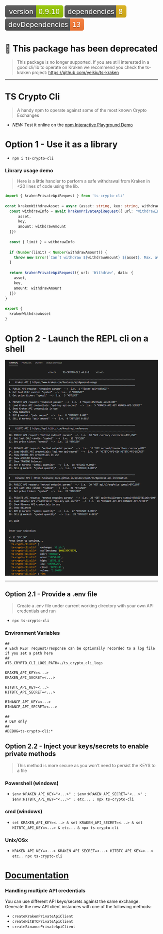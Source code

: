 <img src=".ci_badges/npm-version-badge.svg" /> <img src=".ci_badges/npm-dependencies-badge.svg" /> <img src=".ci_badges/npm-devdependencies-badge.svg" />

# 🚨 This package has been deprecated

> This package is no longer supported. If you are still interested in a good cli/lib to operate on Kraken we recommend you check the ts-kraken project: https://github.com/yeikiu/ts-kraken

---

# TS Crypto Cli

> A handy npm to operate against some of the most known Crypto Exchanges

- *NEW:* Test it online on the [npm Interactive Playground Demo](https://runkit.com/yeikiu/5f728aa574e29b001b4259d1)

# Option 1 - Use it as a library

- `npm i ts-crypto-cli`

### Library usage demo

> Here is a little handler to perform a safe withdrawal from Kraken in <20 lines of code using the lib.

```typescript
import { krakenPrivateApiRequest } from 'ts-crypto-cli'

const krakenWithdrawAsset = async (asset: string, key: string, withdrawAmount: number): Promise<unknown> => {
  const withdrawInfo = await krakenPrivateApiRequest({ url: 'WithdrawInfo', data: {
      asset,
      key,
      amount: withdrawAmount
  }})

  const { limit } = withdrawInfo

  if (Number(limit) < Number(withdrawAmount)) {
    throw new Error(`Can´t withdraw ${withdrawAmount} ${asset}. Max. available ${limit}`)
  }

  return krakenPrivateApiRequest({ url: 'Withdraw', data: {
    asset,
    key,
    amount: withdrawAmount
  }})
}

export {
  krakenWithdrawAsset
}
```

# Option 2 - Launch the REPL cli on a shell

<img src=".github/menu_demo.png" />

---

## Option 2.1 - Provide a .env file

> Create a .env file under current working directory with your own API credentials and run

- `npx ts-crypto-cli`

### Environment Variables

```
##
# Each REST request/response can be optionally recorded to a log file if you set a path here
##
#TS_CRYPTO_CLI_LOGS_PATH=./ts_crypto_cli_logs

KRAKEN_API_KEY=<...>
KRAKEN_API_SECRET=<...>

HITBTC_API_KEY=<...>
HITBTC_API_SECRET=<...>

BINANCE_API_KEY=<...>
BINANCE_API_SECRET=<...>

##
# DEV only
##
#DEBUG=ts-crypto-cli:*
```


## Option 2.2 - Inject your keys/secrets to enable private methods

> This method is more secure as you won't need to persist the KEYS to a file

### Powershell (windows)

- `$env:KRAKEN_API_KEY="<...>" ; $env:KRAKEN_API_SECRET="<...>" ; $env:HITBTC_API_KEY="<...>" ; etc... ; npx ts-crypto-cli`

### cmd (windows)

- `set KRAKEN_API_KEY=<...> & set KRAKEN_API_SECRET=<...> & set HITBTC_API_KEY=<...> & etc... & npx ts-crypto-cli`

### Unix/OSx

- `KRAKEN_API_KEY=<...> KRAKEN_API_SECRET=<...> HITBTC_API_KEY=<...> etc.. npx ts-crypto-cli`


# [Documentation](https://yeikiu.github.io/ts-crypto-cli/)

### Handling multiple API credentials

You can use different API keys/secrets against the same exchange. Generate the new API client instances with one of the following methods:

- `createKrakenPrivateApiClient`
- `createHitBTCPrivateApiClient`
- `createBinancePrivateApiClient`
